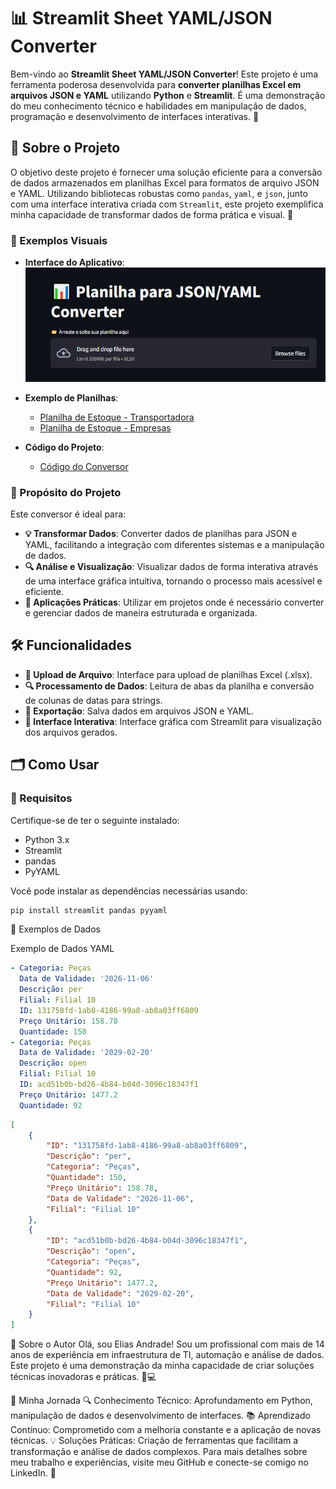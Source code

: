 # 📊 Streamlit Sheet YAML/JSON Converter

Bem-vindo ao **Streamlit Sheet YAML/JSON Converter**! Este projeto é uma ferramenta poderosa desenvolvida para **converter planilhas Excel em arquivos JSON e YAML** utilizando **Python** e **Streamlit**. É uma demonstração do meu conhecimento técnico e habilidades em manipulação de dados, programação e desenvolvimento de interfaces interativas. 🚀

## 📜 Sobre o Projeto

O objetivo deste projeto é fornecer uma solução eficiente para a conversão de dados armazenados em planilhas Excel para formatos de arquivo JSON e YAML. Utilizando bibliotecas robustas como `pandas`, `yaml`, e `json`, junto com uma interface interativa criada com `Streamlit`, este projeto exemplifica minha capacidade de transformar dados de forma prática e visual. 🌟
### 📸 Exemplos Visuais

- **Interface do Aplicativo**:
  ![Interface do Aplicativo](https://github.com/evolucaoit/Streamlit_Sheet_Yaml-Json_Converter/blob/main/xczvL1dVg9.png?raw=true)

- **Exemplo de Planilhas**:
  - [Planilha de Estoque - Transportadora](https://github.com/evolucaoit/Streamlit_Sheet_Yaml-Json_Converter/blob/main/estoque_transportadora.xlsx)
  - [Planilha de Estoque - Empresas](https://github.com/evolucaoit/Streamlit_Sheet_Yaml-Json_Converter/blob/main/estoque_empresas.xlsx)

- **Código do Projeto**:
  - [Código do Conversor](https://github.com/evolucaoit/Streamlit_Sheet_Yaml-Json_Converter/blob/main/analisa-planilha-gera-yaml.py)


### 🎯 Propósito do Projeto

Este conversor é ideal para:

- **💡 Transformar Dados**: Converter dados de planilhas para JSON e YAML, facilitando a integração com diferentes sistemas e a manipulação de dados.
- **🔍 Análise e Visualização**: Visualizar dados de forma interativa através de uma interface gráfica intuitiva, tornando o processo mais acessível e eficiente.
- **🚀 Aplicações Práticas**: Utilizar em projetos onde é necessário converter e gerenciar dados de maneira estruturada e organizada.

## 🛠️ Funcionalidades

- **📂 Upload de Arquivo**: Interface para upload de planilhas Excel (.xlsx).
- **🔍 Processamento de Dados**: Leitura de abas da planilha e conversão de colunas de datas para strings.
- **💾 Exportação**: Salva dados em arquivos JSON e YAML.
- **🎈 Interface Interativa**: Interface gráfica com Streamlit para visualização dos arquivos gerados.

## 🗂️ Como Usar

### 🔧 Requisitos

Certifique-se de ter o seguinte instalado:

- Python 3.x
- Streamlit
- pandas
- PyYAML

Você pode instalar as dependências necessárias usando:

```bash
pip install streamlit pandas pyyaml
```

📄 Exemplos de Dados

Exemplo de Dados YAML

```yaml
- Categoria: Peças
  Data de Validade: '2026-11-06'
  Descrição: per
  Filial: Filial 10
  ID: 131758fd-1ab8-4186-99a8-ab8a03ff6809
  Preço Unitário: 158.78
  Quantidade: 150
- Categoria: Peças
  Data de Validade: '2029-02-20'
  Descrição: open
  Filial: Filial 10
  ID: acd51b0b-bd26-4b84-b04d-3096c18347f1
  Preço Unitário: 1477.2
  Quantidade: 92

```

```json
[
    {
        "ID": "131758fd-1ab8-4186-99a8-ab8a03ff6809",
        "Descrição": "per",
        "Categoria": "Peças",
        "Quantidade": 150,
        "Preço Unitário": 158.78,
        "Data de Validade": "2026-11-06",
        "Filial": "Filial 10"
    },
    {
        "ID": "acd51b0b-bd26-4b84-b04d-3096c18347f1",
        "Descrição": "open",
        "Categoria": "Peças",
        "Quantidade": 92,
        "Preço Unitário": 1477.2,
        "Data de Validade": "2029-02-20",
        "Filial": "Filial 10"
    }
]


```
🚀 Sobre o Autor
Olá, sou Elias Andrade! Sou um profissional com mais de 14 anos de experiência em infraestrutura de TI, automação e análise de dados. Este projeto é uma demonstração da minha capacidade de criar soluções técnicas inovadoras e práticas. 🔧💻

🌟 Minha Jornada
🔍 Conhecimento Técnico: Aprofundamento em Python, manipulação de dados e desenvolvimento de interfaces.
📚 Aprendizado Contínuo: Comprometido com a melhoria constante e a aplicação de novas técnicas.
💡 Soluções Práticas: Criação de ferramentas que facilitam a transformação e análise de dados complexos.
Para mais detalhes sobre meu trabalho e experiências, visite meu GitHub e conecte-se comigo no LinkedIn. 🌟
